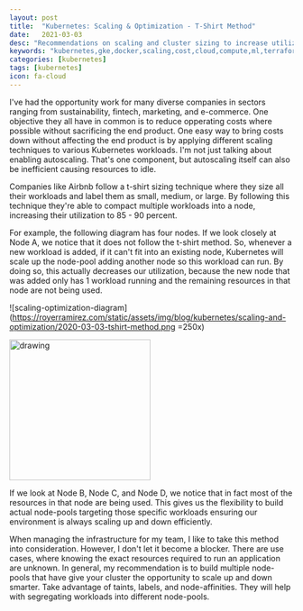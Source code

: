 ```yaml
---
layout: post
title:  "Kubernetes: Scaling & Optimization - T-Shirt Method"
date:   2021-03-03
desc: "Recommendations on scaling and cluster sizing to increase utilization and decrease costs."
keywords: "kubernetes,gke,docker,scaling,cost,cloud,compute,ml,terraform"
categories: [kubernetes]
tags: [kubernetes]
icon: fa-cloud
---
```


I've had the opportunity work for many diverse companies in sectors ranging from sustainability, fintech, marketing, and e-commerce. One objective they all have in common is to reduce opperating costs where possible without sacrificing the end product.  One easy way to bring costs down without affecting the end product is by applying different scaling techniques to various Kubernetes workloads. I'm not just talking about enabling autoscaling. That's one component, but autoscaling itself can also be inefficient causing resources to idle. 

Companies like Airbnb follow a t-shirt sizing technique where they size all their workloads and label them as small, medium, or large.  By following this technique they're able to compact multiple workloads into a node, increasing their utilization to 85 - 90 percent. 

For example, the following diagram has four nodes. If we look closely at Node A, we notice that it does not follow the t-shirt method. So, whenever a new workload is added, if it can't fit into an existing node, Kubernetes will scale up the node-pool adding another node so this workload can run.  By doing so, this actually decreases our utilization, because the new node that was added only has 1 workload running and the remaining resources in that node are not being used.

![scaling-optimization-diagram](https://royerramirez.com/static/assets/img/blog/kubernetes/scaling-and-optimization/2020-03-03-tshirt-method.png  =250x)

<img src="https://royerramirez.com/static/assets/img/blog/kubernetes/scaling-and-optimization/2020-03-03-tshirt-method.png" alt="drawing" width="250"/>

If we look at Node B, Node C, and Node D, we notice that in fact most of the resources in that node are being used. This gives us the flexibility to build actual node-pools targeting those specific workloads ensuring our environment is always scaling up and down efficiently. 

When managing the infrastructure for my team, I like to take this method into consideration. However, I don't let it become a blocker. There are use cases, where knowing the exact resources required to run an application are unknown. In general, my recommendation is to build multiple node-pools that have give your cluster the opportunity to scale up and down smarter. Take advantage of taints, labels, and node-affinities. They will help with segregating workloads into different node-pools.